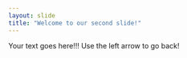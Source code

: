 ```yaml
---
layout: slide
title: "Welcome to our second slide!"
---
```

Your text goes here!!!
Use the left arrow to go back!

